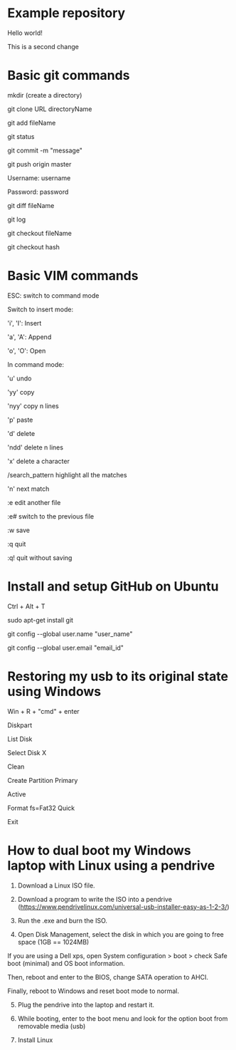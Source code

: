 # Example repository

Hello world!

This is a second change

# Basic git commands

mkdir (create a directory)

git clone URL directoryName

git add fileName

git status

git commit -m "message"

git push origin master

Username: username

Password: password

git diff fileName

git log

git checkout fileName

git checkout hash

# Basic VIM commands

ESC: switch to command mode

Switch to insert mode:

  'i', 'I': Insert
  
  'a', 'A': Append
  
  'o', 'O': Open
  
In command mode:

  'u' undo
  
  'yy' copy
  
  'nyy' copy n lines
  
  'p' paste
  
  'd' delete
  
  'ndd' delete n lines
  
  'x' delete a character
  
  /search_pattern highlight all the matches
  
  'n' next match
  
  :e edit another file
  
  :e# switch to the previous file
  
  :w save
  
  :q quit
  
  :q! quit without saving
  
# Install and setup GitHub on Ubuntu

Ctrl + Alt + T

sudo apt-get install git

git config --global user.name "user_name"

git config --global user.email "email_id"

# Restoring my usb to its original state using Windows

Win + R + "cmd" + enter

Diskpart

List Disk

Select Disk X

Clean

Create Partition Primary

Active

Format fs=Fat32 Quick

Exit

# How to dual boot my Windows laptop with Linux using a pendrive

1. Download a Linux ISO file.

2. Download a program to write the ISO into a pendrive (https://www.pendrivelinux.com/universal-usb-installer-easy-as-1-2-3/)

3. Run the .exe and burn the ISO.

4. Open Disk Management, select the disk in which you are going to free space (1GB == 1024MB)

  If you are using a Dell xps, open System configuration > boot > check Safe boot (minimal) and OS boot information.
  
  Then, reboot and enter to the BIOS, change SATA operation to AHCI.
  
  Finally, reboot to Windows and reset boot mode to normal.

5. Plug the pendrive into the laptop and restart it.

6. While booting, enter to the boot menu and look for the option boot from removable media (usb)

7. Install Linux
